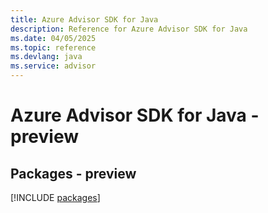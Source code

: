 ```yaml
---
title: Azure Advisor SDK for Java
description: Reference for Azure Advisor SDK for Java
ms.date: 04/05/2025
ms.topic: reference
ms.devlang: java
ms.service: advisor
---
```

# Azure Advisor SDK for Java - preview
## Packages - preview
[!INCLUDE [packages](advisor-index.md)]